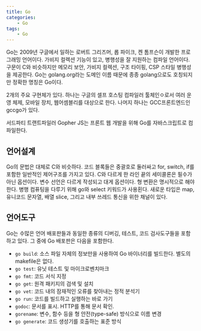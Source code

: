```yaml
---
title: Go
categories:
    - Go
tags:
    - Go
---
```


Go는 2009년 구글에서 일하는 로버트 그리즈머, 롭 파이크, 켄 톰프슨이 개발한 프로그래밍 언어이다. 가비지 컬렉션 기능이 있고, 병행성을 잘 지원하는 컴파일 언어이다. 구문이 C와 비슷하지만 메모리 보안, 가비지 컬렉션, 구조 타이핑, CSP 스타일 병행성을 제공한다. Go는 golang.org라는 도메인 이름 때문에 종종 golang으로도 호칭되지만 정확한 명칭은 Go이다.

2개의 주요 구현체가 있다. 하나는 구글의 셀프 호스팅 컴파일러 툴체인ㅇ로서 여러 운영 체제, 모바일 장치, 웹어셈블리를 대상으로 한다. 나머지 하나는 GCC프론트엔드인 gccgo가 있다.

서드파티 트랜트파일러 Gopher JS는 프론트 웹 개발을 위해 Go를 자바스크립트로 컴파일한다.

## 언어설계

Go의 문법은 대체로 C와 비슷하다. 코드 블록들은 중괄호로 둘러싸고 for, switch, if를 포함한 일반적인 제어구조를 가지고 있다. C와 다르게 한 라인 끝의 세미콜론은 필수가 아닌 옵션이다. 변수 선언은 다르게 작성되고 대게 옵션이다. 형 변환은 명시적으로 해야한다. 병행 컴퓨팅을 다루기 위해 go와 select 키워드가 사용횐다. 새로운 타입은 map, 유니코드 문자열, 배열 slice, 그리고 내부 쓰레드 통신을 위한 채널이 있다.

## 언어도구

Go는 수많은 언어 배포판들과 동일한 종류의 디버깅, 테스트, 코드 검사도구들을 포함하고 있다. 그 중에 Go 배포판은 다음을 포함한다.

-   `go build`: 소스 파일 자체의 정보만을 사용하여 Go 바이너리를 빌드한다. 별도의 makefile은 없다.
-   `go test`: 유닛 테스트 및 마이크로벤치마크
-   `go fmt`: 코드 서식 지정
-   `go get`: 원격 패키지의 검색 및 설치
-   `go vet`: 코드 내의 잠재적인 오류를 찾아내는 정적 분석기
-   `go run`: 코드를 빌드하고 실행하는 바로 가기
-   `godoc`: 문서를 표시. HTTP를 통해 문서 확인.
-   `gorename`: 변수, 함수 등을 형 안전(type-safe) 방식으로 이름 변경
-   `go generate`: 코드 생성기를 호출하는 표준 방식
